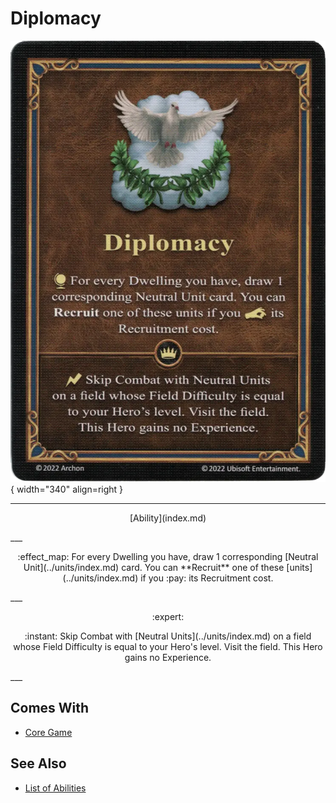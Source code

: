 # Diplomacy

![Diplomacy](../assets/abilities-diplomacy.webp){ width="340" align=right }

___
<p style="text-align: center;" markdown>[Ability](index.md)</p>
___
<p style="text-align: center;" markdown>:effect_map: For every Dwelling you have, draw 1 corresponding [Neutral Unit](../units/index.md) card. You can **Recruit** one of these [units](../units/index.md) if you :pay: its Recruitment cost.</p>
___
<p style="text-align: center;" markdown> :expert: </p>

<p style="text-align: center;" markdown>:instant: Skip Combat with [Neutral Units](../units/index.md) on a field whose Field Difficulty is equal to your Hero's level. Visit the field. This Hero gains no Experience.</p>
___


## Comes With

- [Core Game](../content.md)


## See Also

- [List of Abilities](index.md)
